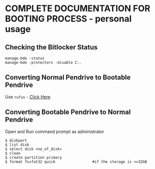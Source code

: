 # COMPLETE DOCUMENTATION FOR BOOTING PROCESS - personal usage

## Checking the Bitlocker Status
```
manage-bde -status
manage-bde -protectors -disable C:.
```



## Converting Normal Pendrive to Bootable Pendrive
Use `rufus` - [Click Here](https://rufus.ie/downloads/)

## Converting Bootable Pendrive to Normal Pendrive
Open and Run command prompt as administrator
```
$ diskpart
$ list disk
$ select disk <no_of_disk>
$ clean
$ create partition primary
$ format fs=fat32 quick                 #if the storage is <=32GB
```
